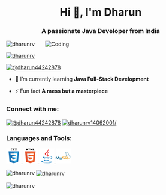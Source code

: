 

<h1 align="center">Hi 👋, I'm Dharun</h1>
<h3 align="center">A passionate Java Developer from India</h3>
<img align="right" alt="Coding" width="400" src="https://media.tenor.com/rePDfDWO3XoAAAAd/hacking.gif">

<p align="left"> <img src="https://komarev.com/ghpvc/?username=dharunrv&label=Profile%20views&color=0e75b6&style=flat" alt="dharunrv" /> </p>

<p align="left"> <a href="https://github.com/ryo-ma/github-profile-trophy"><img src="https://github-profile-trophy.vercel.app/?username=dharunrv" alt="dharunrv" /></a> </p>

<p align="left"> <a href="https://twitter.com/@dharun44242878" target="blank"><img src="https://img.shields.io/twitter/follow/@dharun44242878?logo=twitter&style=for-the-badge" alt="@dharun44242878" /></a> </p>

- 🌱 I’m currently learning **Java Full-Stack Development**

- ⚡ Fun fact **A mess but a masterpiece**

<h3 align="left">Connect with me:</h3>
<p align="left">
<a href="https://twitter.com/@dharun44242878" target="blank"><img align="center" src="https://raw.githubusercontent.com/rahuldkjain/github-profile-readme-generator/master/src/images/icons/Social/twitter.svg" alt="@dharun44242878" height="30" width="40" /></a>
<a href="https://linkedin.com/in/dharunrv14062001/" target="blank"><img align="center" src="https://raw.githubusercontent.com/rahuldkjain/github-profile-readme-generator/master/src/images/icons/Social/linked-in-alt.svg" alt="dharunrv14062001/" height="30" width="40" /></a>
</p>

<h3 align="left">Languages and Tools:</h3>
<p align="left"> <a href="https://www.w3schools.com/css/" target="_blank" rel="noreferrer"> <img src="https://raw.githubusercontent.com/devicons/devicon/master/icons/css3/css3-original-wordmark.svg" alt="css3" width="40" height="40"/> </a> <a href="https://www.w3.org/html/" target="_blank" rel="noreferrer"> <img src="https://raw.githubusercontent.com/devicons/devicon/master/icons/html5/html5-original-wordmark.svg" alt="html5" width="40" height="40"/> </a> <a href="https://www.java.com" target="_blank" rel="noreferrer"> <img src="https://raw.githubusercontent.com/devicons/devicon/master/icons/java/java-original.svg" alt="java" width="40" height="40"/> </a> <a href="https://www.mysql.com/" target="_blank" rel="noreferrer"> <img src="https://raw.githubusercontent.com/devicons/devicon/master/icons/mysql/mysql-original-wordmark.svg" alt="mysql" width="40" height="40"/> </a> </p>

<p><img align="left" src="https://github-readme-stats.vercel.app/api/top-langs?username=dharunrv&show_icons=true&locale=en&layout=compact" alt="dharunrv" /></p>

<p>&nbsp;<img align="center" src="https://github-readme-stats.vercel.app/api?username=dharunrv&show_icons=true&locale=en" alt="dharunrv" /></p>

<p><img align="center" src="https://github-readme-streak-stats.herokuapp.com/?user=dharunrv&" alt="dharunrv" /></p>
